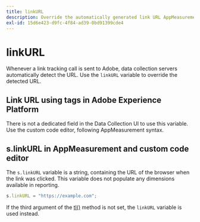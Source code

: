 ```yaml
---
title: linkURL
description: Override the automatically generated link URL AppMeasurement uses in link tracking calls.
exl-id: 15d6e423-d9fc-4f84-ad39-0bd91399cde4
---
```

# linkURL

Whenever a link tracking call is sent to Adobe, data collection servers automatically detect the URL. Use the `linkURL` variable to override the detected URL.

## Link URL using tags in Adobe Experience Platform

There is not a dedicated field in the Data Collection UI to use this variable. Use the custom code editor, following AppMeasurement syntax.

## s.linkURL in AppMeasurement and custom code editor

The `s.linkURL` variable is a string, containing the URL of the browser when the link was clicked. This variable does not populate any dimensions available in reporting.

```js
s.linkURL = "https://example.com";
```

If the third argument of the [tl()](../functions/tl-method.md) method is not set, the `linkURL` variable is used instead.
